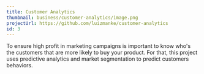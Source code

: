 ```yaml
---
title: Customer Analytics
thumbnail: business/customer-analytics/image.png
projectUrl: https://github.com/luizmanke/customer-analytics
id: 3
---
```


To ensure high profit in marketing campaigns is important to know who's the customers that are more likely to buy your product. For that, this project uses predictive analytics and market segmentation to predict customers behaviors.
